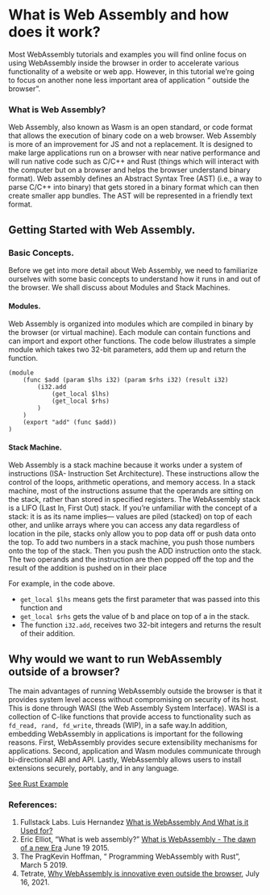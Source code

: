 # What is Web Assembly and how does it work?

Most WebAssembly tutorials and examples you will find online focus on using WebAssembly inside the browser in order to accelerate various functionality of a website or web app.
However, in this tutorial we’re going to focus on another none less important area of application “ outside the browser”.

### What is Web Assembly?

Web Assembly, also known as Wasm is an open standard, or code format that allows the execution of binary code on a web browser. Web Assembly is more of an improvement for JS and not a replacement.  It is designed to make large applications run on a browser with near native performance and will run native code such as C/C++ and Rust (things which will interact with the computer but on a browser and helps the browser understand binary format). 
Web assembly defines an Abstract Syntax Tree (AST) (i.e., a way to parse C/C++ into binary) that gets stored in a binary format which can then create smaller app bundles. The AST will be represented in a friendly text format. 


## Getting Started with Web Assembly.

###	Basic Concepts.

Before we get into more detail about Web Assembly, we need to familiarize ourselves with some basic concepts to understand how it runs in and out of the browser. We shall discuss about Modules and Stack Machines.

#### Modules.
Web Assembly is organized into modules which are compiled in binary by the browser (or virtual machine). Each module can contain functions and can import and export other functions. The code below illustrates a simple module which takes two 32-bit parameters, add them up and return the function.
```
(module
    (func $add (param $lhs i32) (param $rhs i32) (result i32)
        (i32.add
            (get_local $lhs)
            (get_local $rhs)
        )
    )
    (export "add" (func $add))
)
```
 
#### Stack Machine.

Web Assembly is a stack machine because it works under a system of instructions (ISA- Instruction Set Architecture). These instructions allow the control of the loops, arithmetic operations, and memory access. 
In a stack machine, most of the instructions assume that the operands are sitting on the stack, rather than stored in specified registers. The WebAssembly stack is a LIFO (Last In, First Out) stack. If you’re unfamiliar with the concept of a stack: it is as its name implies— values are piled (stacked) on top of each other, and unlike arrays where you can access any data regardless of location in the pile, stacks only allow you to pop data off or push data onto the top.
To add two numbers in a stack machine, you push those numbers onto the top of the stack. Then you push the ADD instruction onto the stack. The two operands and the instruction are then popped off the top and the result of the addition is pushed on in their place

For example, in the code above.

-	```get_local $lhs```  means gets the first parameter that was passed into this function and 
-	```get_local $rhs``` gets the value of b and place on top of a in the stack. 
-	The function ```i32.add```, receives two 32-bit integers and returns the result of their addition.


## Why would we want to run WebAssembly outside of a browser?

The main advantages of running WebAssembly outside the browser is that it provides system level access without compromising on security of its host. This is done through WASI (the Web Assembly System Interface). WASI is a collection of C-like functions that provide access to functionality such as ```fd_read, rand, fd_write```, threads (WIP), in a safe way.In addition, embedding WebAssembly in applications is important for the following reasons. First, WebAssembly provides secure extensibility mechanisms for applications. Second, application and Wasm modules communicate through bi-directional ABI and API. Lastly, WebAssembly allows users to install extensions securely, portably, and in any language.


[See Rust Example](../BasicExampleofWebAssemblyUsingRust)

### References: 

1. Fullstack Labs. Luis Hernandez [What is WebAssembly And What is it Used for?](https://www.fullstacklabs.co/blog/what-is-webassembly)
2.	Eric Elliot, “What is web assembly?” [What is WebAssembly - The dawn of a new Era](https://medium.com/javascript-scene/what-is-webassembly-the-dawn-of-a-new-era-61256ec5a8f6) June 19 2015.
3. The PragKevin Hoffman, “ Programming WebAssembly with Rust”, March 5 2019.
4. Tetrate, [Why WebAssembly is innovative even outside the browser](https://www.tetrate.io/blog/wasm-outside-the-browser/), July 16, 2021. 

